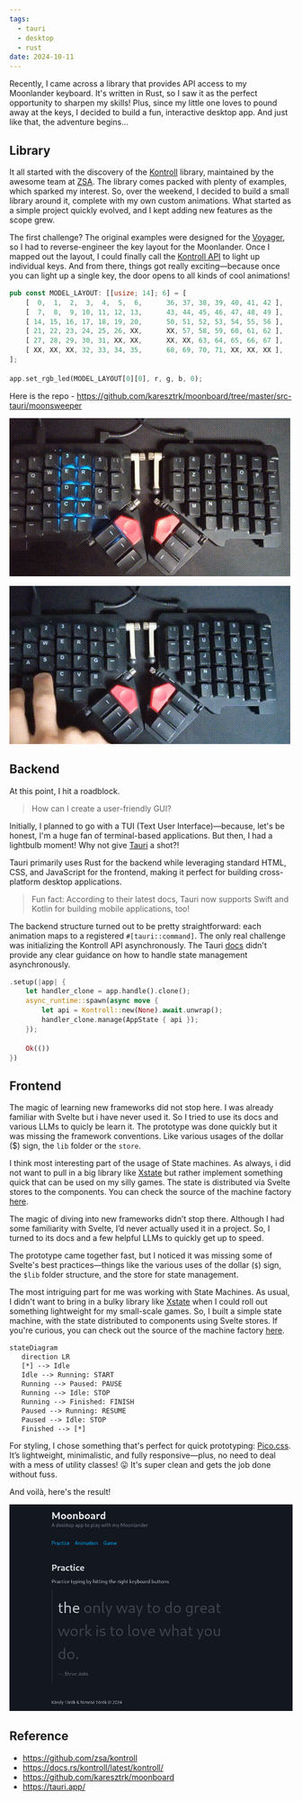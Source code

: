 ```yaml
---
tags:
  - tauri
  - desktop
  - rust
date: 2024-10-11
---
```

Recently, I came across a library that provides API access to my Moonlander keyboard. It's written in Rust, so I saw it as the perfect opportunity to sharpen my skills! Plus, since my little one loves to pound away at the keys, I decided to build a fun, interactive desktop app. And just like that, the adventure begins...
## Library

It all started with the discovery of the [Kontroll](https://github.com/zsa/kontroll) library, maintained by the awesome team at [ZSA](https://www.zsa.io/). The library comes packed with plenty of examples, which sparked my interest. So, over the weekend, I decided to build a small library around it, complete with my own custom animations. What started as a simple project quickly evolved, and I kept adding new features as the scope grew.

The first challenge? The original examples were designed for the [Voyager](https://www.zsa.io/voyager), so I had to reverse-engineer the key layout for the Moonlander. Once I mapped out the layout, I could finally call the [Kontroll API](https://docs.rs/kontroll/latest/kontroll/) to light up individual keys. And from there, things got really exciting—because once you can light up a single key, the door opens to all kinds of cool animations!
```rust
pub const MODEL_LAYOUT: [[usize; 14]; 6] = [
    [  0,  1,  2,  3,  4,  5,  6,      36, 37, 38, 39, 40, 41, 42 ],
    [  7,  8,  9, 10, 11, 12, 13,      43, 44, 45, 46, 47, 48, 49 ],
    [ 14, 15, 16, 17, 18, 19, 20,      50, 51, 52, 53, 54, 55, 56 ],
    [ 21, 22, 23, 24, 25, 26, XX,      XX, 57, 58, 59, 60, 61, 62 ],
    [ 27, 28, 29, 30, 31, XX, XX,      XX, XX, 63, 64, 65, 66, 67 ],
    [ XX, XX, XX, 32, 33, 34, 35,      68, 69, 70, 71, XX, XX, XX ],
];

app.set_rgb_led(MODEL_LAYOUT[0][0], r, g, b, 0);
```
Here is the repo - https://github.com/karesztrk/moonboard/tree/master/src-tauri/moonsweeper

![Wipe animation on the Moonlander](./Images/moonboard_wipe.gif "Wipe animation")

![Torpedo game on the Moonlander](./Images/moonboard_torpedo.gif "Torpedo game")

## Backend

At this point, I hit a roadblock.

> How can I create a user-friendly GUI?

Initially, I planned to go with a TUI (Text User Interface)—because, let's be honest, I'm a huge fan of terminal-based applications. But then, I had a lightbulb moment! Why not give [Tauri](https://tauri.app/) a shot?!

Tauri primarily uses Rust for the backend while leveraging standard HTML, CSS, and JavaScript for the frontend, making it perfect for building cross-platform desktop applications.

> Fun fact: According to their latest docs, Tauri now supports Swift and Kotlin for building mobile applications, too!

The backend structure turned out to be pretty straightforward: each animation maps to a registered `#[tauri::command]`. The only real challenge was initializing the Kontroll API asynchronously. The Tauri [docs](https://v2.tauri.app/develop/state-management/) didn't provide any clear guidance on how to handle state management asynchronously.
```rust
.setup(|app| {
	let handler_clone = app.handle().clone();
	async_runtime::spawn(async move {
		let api = Kontroll::new(None).await.unwrap();
		handler_clone.manage(AppState { api });
	});

	Ok(())
})
```
## Frontend
The magic of learning new frameworks did not stop here. I was already familiar with Svelte but i have never used it. So I tried to use its docs and various LLMs to quicly be learn it.
The prototype was done quickly but it was missing the framework conventions. Like various usages of the dollar ($) sign, the `lib` folder or the `store`.

I think most interesting part of the usage of State machines.  As always, i did not want to pull in a big library like [Xstate](https://stately.ai/docs/xstate-svelte) but rather implement something quick that can be used on my silly games. The state is distributed via Svelte stores to the components. You can check the source of the machine factory [here](https://github.com/karesztrk/moonboard/blob/master/src/lib/stores/machine.ts).

The magic of diving into new frameworks didn’t stop there. Although I had some familiarity with Svelte, I’d never actually used it in a project. So, I turned to its docs and a few helpful LLMs to quickly get up to speed.

The prototype came together fast, but I noticed it was missing some of Svelte's best practices—things like the various uses of the dollar (`$`) sign, the `$lib` folder structure, and the store for state management.

The most intriguing part for me was working with State Machines. As usual, I didn't want to bring in a bulky library like [Xstate](https://stately.ai/docs/xstate-svelte) when I could roll out something lightweight for my small-scale games. So, I built a simple state machine, with the state distributed to components using Svelte stores. If you're curious, you can check out the source of the machine factory [here](https://github.com/karesztrk/moonboard/blob/master/src/lib/stores/machine.ts).

```mermaid
stateDiagram
   direction LR
   [*] --> Idle
   Idle --> Running: START
   Running --> Paused: PAUSE
   Running --> Idle: STOP
   Running --> Finished: FINISH
   Paused --> Running: RESUME
   Paused --> Idle: STOP
   Finished --> [*]
```
For styling, I chose something that's perfect for quick prototyping: [Pico.css](https://picocss.com/). It’s lightweight, minimalistic, and fully responsive—plus, no need to deal with a mess of utility classes! 😛 It's super clean and gets the job done without fuss.

And voilà, here's the result!

![Practice by typing a quote from Steve Jobs](./Images/moonboard_practice.png "Typing practice")

## Reference
- https://github.com/zsa/kontroll
- https://docs.rs/kontroll/latest/kontroll/
- https://github.com/karesztrk/moonboard
- https://tauri.app/